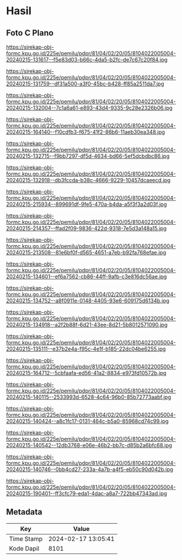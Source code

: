 # Hasil

## Foto C Plano

https://sirekap-obj-formc.kpu.go.id/225e/pemilu/pdpr/81/04/02/20/05/8104022005004-20240215-131617--f5e83d03-b66c-4da5-b2fc-de7c67c20f84.jpg

https://sirekap-obj-formc.kpu.go.id/225e/pemilu/pdpr/81/04/02/20/05/8104022005004-20240215-131759--df31a500-a3f0-45bc-b428-ff85a2511da7.jpg

https://sirekap-obj-formc.kpu.go.id/225e/pemilu/pdpr/81/04/02/20/05/8104022005004-20240215-132004--7c1a6a61-e893-43d4-9335-9c28e2326b06.jpg

https://sirekap-obj-formc.kpu.go.id/225e/pemilu/pdpr/81/04/02/20/05/8104022005004-20240215-164140--f10cdfb3-f675-41f2-86b6-11aeb30ea348.jpg

https://sirekap-obj-formc.kpu.go.id/225e/pemilu/pdpr/81/04/02/20/05/8104022005004-20240215-132715--f9bb7297-df5d-4634-bd66-5ef5dcbdbc86.jpg

https://sirekap-obj-formc.kpu.go.id/225e/pemilu/pdpr/81/04/02/20/05/8104022005004-20240215-132918--db3fccda-b38c-4666-9229-10457dcaeecd.jpg

https://sirekap-obj-formc.kpu.go.id/225e/pemilu/pdpr/81/04/02/20/05/8104022005004-20240215-215934--899691df-9fe5-470a-b4da-a5f3f3a2d03f.jpg

https://sirekap-obj-formc.kpu.go.id/225e/pemilu/pdpr/81/04/02/20/05/8104022005004-20240215-214357--ffad2f09-9836-422d-9318-7e5d3a148a15.jpg

https://sirekap-obj-formc.kpu.go.id/225e/pemilu/pdpr/81/04/02/20/05/8104022005004-20240215-213508--81e6bf0f-d565-4651-a7eb-b92fa768efae.jpg

https://sirekap-obj-formc.kpu.go.id/225e/pemilu/pdpr/81/04/02/20/05/8104022005004-20240215-134601--ef6a7562-cb86-44ff-9afb-c3e816dc56ae.jpg

https://sirekap-obj-formc.kpu.go.id/225e/pemilu/pdpr/81/04/02/20/05/8104022005004-20240215-134752--a8f0911e-0148-4405-93e6-609175d6134b.jpg

https://sirekap-obj-formc.kpu.go.id/225e/pemilu/pdpr/81/04/02/20/05/8104022005004-20240215-134918--a2f2b88f-6d21-43ee-8d21-5b8012571090.jpg

https://sirekap-obj-formc.kpu.go.id/225e/pemilu/pdpr/81/04/02/20/05/8104022005004-20240215-135111--e37b2e4a-f95c-4e1f-b185-22dc04be6255.jpg

https://sirekap-obj-formc.kpu.go.id/225e/pemilu/pdpr/81/04/02/20/05/8104022005004-20240215-164712--5cbfaafa-ed56-41a2-8834-e973fd10572b.jpg

https://sirekap-obj-formc.kpu.go.id/225e/pemilu/pdpr/81/04/02/20/05/8104022005004-20240215-140115--2533993d-6528-4c64-96b0-85b72773aabf.jpg

https://sirekap-obj-formc.kpu.go.id/225e/pemilu/pdpr/81/04/02/20/05/8104022005004-20240215-140424--a8c1fc17-0131-464c-b5a0-85968cd74c99.jpg

https://sirekap-obj-formc.kpu.go.id/225e/pemilu/pdpr/81/04/02/20/05/8104022005004-20240215-140542--12db3768-e06e-46b2-bb7c-d85b2a6bfc68.jpg

https://sirekap-obj-formc.kpu.go.id/225e/pemilu/pdpr/81/04/02/20/05/8104022005004-20240215-140746--0bb4cd27-233a-4a7b-a4f5-eb50c90d042b.jpg

https://sirekap-obj-formc.kpu.go.id/225e/pemilu/pdpr/81/04/02/20/05/8104022005004-20240215-190401--ff3cfc79-eda1-4dac-a8a7-722bb47343ad.jpg


## Metadata

| Key        | Value               |
| ---------- | ------------------- |
| Time Stamp | 2024-02-17 13:05:41 |
| Kode Dapil | 8101                |



